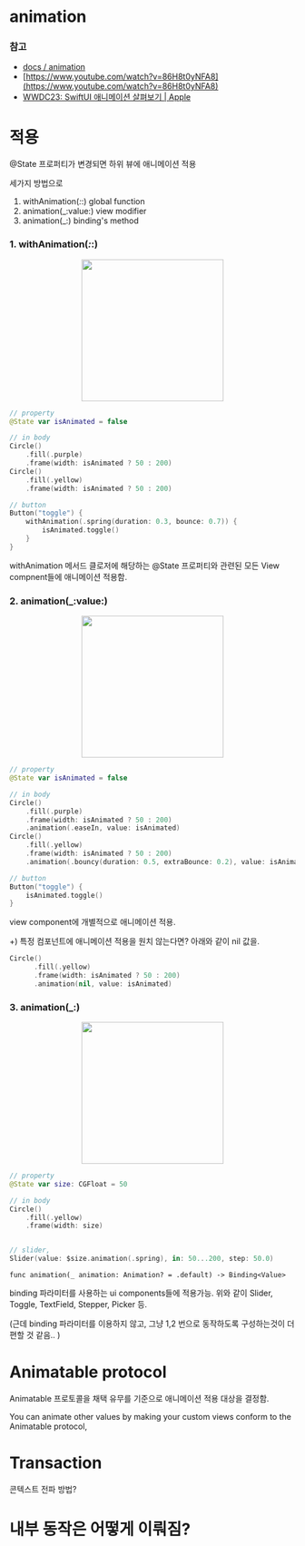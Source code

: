 # animation

### 참고
- [docs / animation](https://developer.apple.com/documentation/swiftui/animations)
- [https://www.youtube.com/watch?v=86H8t0yNFA8](https://www.youtube.com/watch?v=86H8t0yNFA8)
- [WWDC23: SwiftUI 애니메이션 살펴보기 | Apple](https://www.youtube.com/watch?v=IuSuHJs5-KE)

# 적용

@State 프로퍼티가 변경되면 하위 뷰에 애니메이션 적용  

세가지 방법으로 
1. withAnimation(_:_:) global function
2. animation(_:value:) view modifier
3. animation(_:) binding's method


### 1.  withAnimation(_:_:) 
<p align="center">
  <img height="250" src="https://github.com/jaehoon9186/study/assets/83233720/ad503973-d081-4a79-9aeb-d2fc3a410467">
</p>

```swift
// property
@State var isAnimated = false

// in body
Circle()
    .fill(.purple)
    .frame(width: isAnimated ? 50 : 200)
Circle()
    .fill(.yellow)
    .frame(width: isAnimated ? 50 : 200)

// button
Button("toggle") {
    withAnimation(.spring(duration: 0.3, bounce: 0.7)) {
        isAnimated.toggle()
    }
}
```

withAnimation 메서드 클로저에 해당하는 @State 프로퍼티와 관련된 모든 View compnent들에 애니메이션 적용함. 


### 2. animation(_:value:)

<p align="center">
  <img height="250" src="https://github.com/jaehoon9186/study/assets/83233720/d38033d3-a617-4ecc-ba88-b1943402dd4a">
</p>

```swift
// property
@State var isAnimated = false

// in body
Circle()
    .fill(.purple)
    .frame(width: isAnimated ? 50 : 200)
    .animation(.easeIn, value: isAnimated)
Circle()
    .fill(.yellow)
    .frame(width: isAnimated ? 50 : 200)
    .animation(.bouncy(duration: 0.5, extraBounce: 0.2), value: isAnimated)

// button
Button("toggle") {
    isAnimated.toggle()
}
```

view component에 개별적으로 애니메이션 적용.  

   
+) 특정 컴포넌트에 애니메이션 적용을 원치 않는다면? 아래와 같이 nil 값을. 
```swift
Circle()
      .fill(.yellow)
      .frame(width: isAnimated ? 50 : 200)
      .animation(nil, value: isAnimated)
```

### 3. animation(_:)

<p align="center">
  <img height="250" src="https://github.com/jaehoon9186/study/assets/83233720/496c484f-6531-4319-8076-912e9a9883f4">
</p>

```swift
// property
@State var size: CGFloat = 50

// in body
Circle()
    .fill(.yellow)
    .frame(width: size)


// slider,
Slider(value: $size.animation(.spring), in: 50...200, step: 50.0)
```

```
func animation(_ animation: Animation? = .default) -> Binding<Value>
```

binding 파라미터를 사용하는 ui components들에 적용가능. 위와 같이 Slider, Toggle, TextField, Stepper, Picker 등.   

(근데 binding 파라미터를 이용하지 않고, 그냥 1,2 번으로 동작하도록 구성하는것이 더 편할 것 같음.. )


# Animatable protocol 

Animatable 프로토콜을 채택 유무를 기준으로 애니메이션 적용 대상을 결정함. 


You can animate other values by making your custom views conform to the Animatable protocol,




# Transaction

콘텍스트 전파 방법? 


# 내부 동작은 어떻게 이뤄짐?


